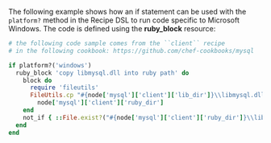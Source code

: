 The following example shows how an if statement can be used with the
`platform?` method in the Recipe DSL to run code specific to Microsoft
Windows. The code is defined using the **ruby_block** resource:

``` ruby
# the following code sample comes from the ``client`` recipe
# in the following cookbook: https://github.com/chef-cookbooks/mysql

if platform?('windows')
  ruby_block 'copy libmysql.dll into ruby path' do
    block do
      require 'fileutils'
      FileUtils.cp "#{node['mysql']['client']['lib_dir']}\\libmysql.dll",
        node['mysql']['client']['ruby_dir']
    end
    not_if { ::File.exist?("#{node['mysql']['client']['ruby_dir']}\\libmysql.dll") }
  end
end
```